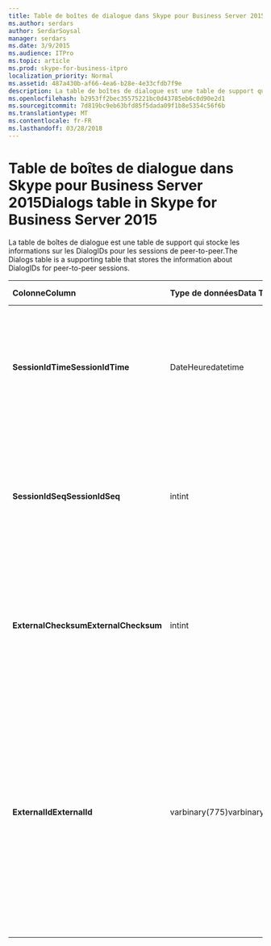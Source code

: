 ```yaml
---
title: Table de boîtes de dialogue dans Skype pour Business Server 2015
ms.author: serdars
author: SerdarSoysal
manager: serdars
ms.date: 3/9/2015
ms.audience: ITPro
ms.topic: article
ms.prod: skype-for-business-itpro
localization_priority: Normal
ms.assetid: 487a430b-af66-4ea6-b28e-4e33cfdb7f9e
description: La table de boîtes de dialogue est une table de support qui stocke les informations sur les DialogIDs pour les sessions de peer-to-peer.
ms.openlocfilehash: b2953ff2bec35575221bc0d43785eb6c0d90e2d1
ms.sourcegitcommit: 7d819bc9eb63bfd85f5dada09f1b8e5354c56f6b
ms.translationtype: MT
ms.contentlocale: fr-FR
ms.lasthandoff: 03/28/2018
---
```

# <a name="dialogs-table-in-skype-for-business-server-2015"></a><span data-ttu-id="dee01-103">Table de boîtes de dialogue dans Skype pour Business Server 2015</span><span class="sxs-lookup"><span data-stu-id="dee01-103">Dialogs table in Skype for Business Server 2015</span></span>
 
<span data-ttu-id="dee01-104">La table de boîtes de dialogue est une table de support qui stocke les informations sur les DialogIDs pour les sessions de peer-to-peer.</span><span class="sxs-lookup"><span data-stu-id="dee01-104">The Dialogs table is a supporting table that stores the information about DialogIDs for peer-to-peer sessions.</span></span>
  
|<span data-ttu-id="dee01-105">**Colonne**</span><span class="sxs-lookup"><span data-stu-id="dee01-105">**Column**</span></span>|<span data-ttu-id="dee01-106">**Type de données**</span><span class="sxs-lookup"><span data-stu-id="dee01-106">**Data Type**</span></span>|<span data-ttu-id="dee01-107">**Index de la clé**</span><span class="sxs-lookup"><span data-stu-id="dee01-107">**Key/Index**</span></span>|<span data-ttu-id="dee01-108">**Détails**</span><span class="sxs-lookup"><span data-stu-id="dee01-108">**Details**</span></span>|
|:-----|:-----|:-----|:-----|
|<span data-ttu-id="dee01-109">**SessionIdTime**</span><span class="sxs-lookup"><span data-stu-id="dee01-109">**SessionIdTime**</span></span> <br/> |<span data-ttu-id="dee01-110">DateHeure</span><span class="sxs-lookup"><span data-stu-id="dee01-110">datetime</span></span>  <br/> |<span data-ttu-id="dee01-111">Principal</span><span class="sxs-lookup"><span data-stu-id="dee01-111">Primary</span></span>  <br/> |<span data-ttu-id="dee01-112">Heure de la demande de la session ; utilisé en association avec SessionIDSeq pour identifier de manière unique une session.</span><span class="sxs-lookup"><span data-stu-id="dee01-112">Time of session request; used in conjunction with SessionIDSeq to uniquely identify a session.</span></span>  <br/> |
|<span data-ttu-id="dee01-113">**SessionIdSeq**</span><span class="sxs-lookup"><span data-stu-id="dee01-113">**SessionIdSeq**</span></span> <br/> |<span data-ttu-id="dee01-114">int</span><span class="sxs-lookup"><span data-stu-id="dee01-114">int</span></span>  <br/> |<span data-ttu-id="dee01-115">Principal</span><span class="sxs-lookup"><span data-stu-id="dee01-115">Primary</span></span>  <br/> |<span data-ttu-id="dee01-116">Numéro d’ID pour identifier la session.</span><span class="sxs-lookup"><span data-stu-id="dee01-116">ID number to identify the session.</span></span> <span data-ttu-id="dee01-117">Utilisé en association avec SessionIDTime pour identifier de manière unique une session.</span><span class="sxs-lookup"><span data-stu-id="dee01-117">Used in conjunction with SessionIDTime to uniquely identify a session.</span></span>  <br/> |
|<span data-ttu-id="dee01-118">**ExternalChecksum**</span><span class="sxs-lookup"><span data-stu-id="dee01-118">**ExternalChecksum**</span></span> <br/> |<span data-ttu-id="dee01-119">int</span><span class="sxs-lookup"><span data-stu-id="dee01-119">int</span></span>  <br/> | <br/> |<span data-ttu-id="dee01-120">Total de contrôle de la ExternalID.</span><span class="sxs-lookup"><span data-stu-id="dee01-120">Checksum of the ExternalID.</span></span> <span data-ttu-id="dee01-121">Ce champ est utilisé pour augmenter la vitesse des recherches de base de données.</span><span class="sxs-lookup"><span data-stu-id="dee01-121">This field is used to increase the speed of database searches.</span></span>  <br/> |
|<span data-ttu-id="dee01-122">**ExternalId**</span><span class="sxs-lookup"><span data-stu-id="dee01-122">**ExternalId**</span></span> <br/> |<span data-ttu-id="dee01-123">varbinary(775)</span><span class="sxs-lookup"><span data-stu-id="dee01-123">varbinary(775)</span></span>  <br/> | <br/> |<span data-ttu-id="dee01-124">ID de boîte de dialogue SIP, stockée sous la forme d’un fichier binaire.</span><span class="sxs-lookup"><span data-stu-id="dee01-124">SIP dialog ID, stored as a binary.</span></span> <span data-ttu-id="dee01-125">Le format de fichier binaire est :</span><span class="sxs-lookup"><span data-stu-id="dee01-125">The format of the binary is:</span></span>  <br/> <span data-ttu-id="dee01-126">boîte de dialogue, à partir de balise ; de balise</span><span class="sxs-lookup"><span data-stu-id="dee01-126">dialog;from-tag;to-tag</span></span>  <br/> <span data-ttu-id="dee01-127">Ces données peuvent être converties au format de texte à l’aide de cette syntaxe :</span><span class="sxs-lookup"><span data-stu-id="dee01-127">This data can be converted to text format by using this syntax:</span></span>  <br/>  `cast(cast(ExternalId as varbinary(max)) as varchar(max))` <br/> |
   

